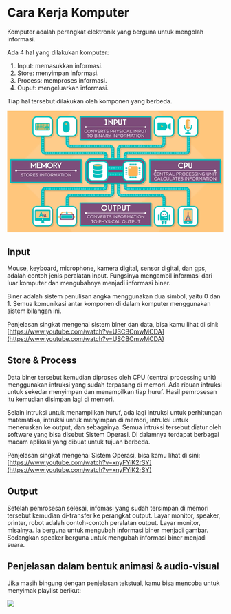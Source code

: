 # Cara Kerja Komputer

Komputer adalah perangkat elektronik yang berguna untuk mengolah informasi. 

Ada 4 hal yang dilakukan komputer:
1. Input: memasukkan informasi.
2. Store: menyimpan informasi. 
3. Process: memproses informasi.
4. Ouput: mengeluarkan informasi.

Tiap hal tersebut dilakukan oleh komponen yang berbeda.

[![komputer](komputer.png)](https://www.youtube.com/watch?v=DKGZlaPlVLY)


## Input
Mouse, keyboard, microphone, kamera digital, sensor digital, dan gps, adalah contoh jenis peralatan input. Fungsinya mengambil informasi dari luar komputer dan mengubahnya menjadi informasi biner. 

Biner adalah sistem penulisan angka menggunakan dua simbol, yaitu 0 dan 1. Semua komunikasi antar komponen di dalam komputer menggunakan sistem bilangan ini.

Penjelasan singkat mengenai sistem biner dan data, bisa kamu lihat di sini: [https://www.youtube.com/watch?v=USCBCmwMCDA](https://www.youtube.com/watch?v=USCBCmwMCDA)

## Store & Process

Data biner tersebut kemudian diproses oleh CPU (central processing unit) menggunakan intruksi yang sudah terpasang di memori. Ada ribuan intruksi untuk sekedar menyimpan dan menampilkan tiap huruf. Hasil pemrosesan itu kemudian disimpan lagi di memori.

Selain intruksi untuk menampilkan huruf, ada lagi intruksi untuk perhitungan matematika, intruksi untuk menyimpan di memori, intruksi untuk meneruskan ke output, dan sebagainya. Semua intruksi tersebut diatur oleh software yang bisa disebut Sistem Operasi. Di dalamnya terdapat berbagai macam aplikasi yang dibuat untuk tujuan berbeda.

Penjelasan singkat mengenai Sistem Operasi, bisa kamu lihat di sini:
[https://www.youtube.com/watch?v=xnyFYiK2rSY](https://www.youtube.com/watch?v=xnyFYiK2rSY)

## Output

Setelah pemrosesan selesai, infomasi yang sudah tersimpan di memori tersebut kemudian di-transfer ke perangkat output. Layar monitor, speaker, printer, robot adalah contoh-contoh peralatan output. Layar monitor, misalnya. Ia berguna untuk mengubah informasi biner menjadi gambar. Sedangkan speaker berguna untuk mengubah informasi biner menjadi suara.


## Penjelasan dalam bentuk animasi & audio-visual

Jika masih bingung dengan penjelasan tekstual, kamu bisa mencoba untuk menyimak playlist berikut: 

[![](https://i.ytimg.com/vi/OAx_6-wdslM/hqdefault.jpg)](https://www.youtube.com/playlist?list=PLzdnOPI1iJNcsRwJhvksEo1tJqjIqWbN-)
